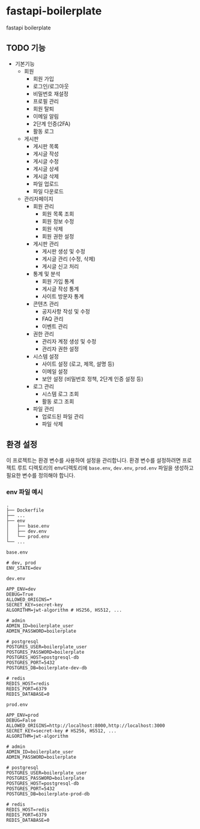 # fastapi-boilerplate

fastapi boilerplate

## TODO 기능

- 기본기능
  - 회원
    - 회원 가입
    - 로그인/로그아웃
    - 비밀번호 재설정
    - 프로필 관리
    - 회원 탈퇴
    - 이메일 알림
    - 2단계 인증(2FA)
    - 활동 로그
  - 게시판
    - 게시판 목록
    - 게시글 작성
    - 게시글 수정
    - 게시글 상세
    - 게시글 삭제
    - 파일 업로드
    - 파일 다운로드
  - 관리자페이지
    - 회원 관리
      - 회원 목록 조회
      - 회원 정보 수정
      - 회원 삭제
      - 회원 권한 설정
    - 게시판 관리
      - 게시판 생성 및 수정
      - 게시글 관리 (수정, 삭제)
      - 게시글 신고 처리
    - 통계 및 분석
      - 회원 가입 통계
      - 게시글 작성 통계
      - 사이트 방문자 통계
    - 콘텐츠 관리
      - 공지사항 작성 및 수정
      - FAQ 관리
      - 이벤트 관리
    - 권한 관리
      - 관리자 계정 생성 및 수정
      - 관리자 권한 설정
    - 시스템 설정
      - 사이트 설정 (로고, 제목, 설명 등)
      - 이메일 설정
      - 보안 설정 (비밀번호 정책, 2단계 인증 설정 등)
    - 로그 관리
      - 시스템 로그 조회
      - 활동 로그 조회
    - 파일 관리
      - 업로드된 파일 관리
      - 파일 삭제


## 환경 설정

이 프로젝트는 환경 변수를 사용하여 설정을 관리합니다. 환경 변수를 설정하려면 프로젝트 루트 디렉토리의 env디렉토리에 `base.env`, `dev.env`, `prod.env` 파일을 생성하고 필요한 변수를 정의해야 합니다.

### env 파일 예시

```
.
├── Dockerfile
├── ...
├── env
│   ├── base.env
│   ├── dev.env
│   └── prod.env
└── ...
```

`base.env` 

```plaintext
# dev, prod
ENV_STATE=dev
```

`dev.env` 

```plaintext
APP_ENV=dev
DEBUG=True
ALLOWED_ORIGINS=*
SECRET_KEY=secret-key
ALGORITHM=jwt-algorithm # HS256, HS512, ...

# admin
ADMIN_ID=boilerplate_user
ADMIN_PASSWORD=boilerplate

# postgresql
POSTGRES_USER=boilerplate_user
POSTGRES_PASSWORD=boilerplate
POSTGRES_HOST=postgresql-db
POSTGRES_PORT=5432
POSTGRES_DB=boilerplate-dev-db

# redis
REDIS_HOST=redis
REDIS_PORT=6379
REDIS_DATABASE=0
```

`prod.env` 

```plaintext
APP_ENV=prod
DEBUG=False
ALLOWED_ORIGINS=http://localhost:8000,http://localhost:3000
SECRET_KEY=secret-key # HS256, HS512, ...
ALGORITHM=jwt-algorithm

# admin
ADMIN_ID=boilerplate_user
ADMIN_PASSWORD=boilerplate

# postgresql
POSTGRES_USER=boilerplate_user
POSTGRES_PASSWORD=boilerplate
POSTGRES_HOST=postgresql-db
POSTGRES_PORT=5432
POSTGRES_DB=boilerplate-prod-db

# redis
REDIS_HOST=redis
REDIS_PORT=6379
REDIS_DATABASE=0
```